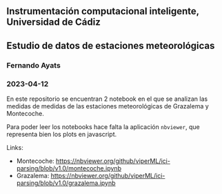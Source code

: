 ## Instrumentación computacional inteligente, Universidad de Cádiz
## Estudio de datos de estaciones meteorológicas
### Fernando Ayats
### 2023-04-12

En este repositorio se encuentran 2 notebook en el que se analizan las medidas de medidas de las estaciones meteorológicas de Grazalema y Montecoche.

Para poder leer los notebooks hace falta la aplicación `nbviewer`, que representa bien los plots en javascript.

Links:

- Montecoche: https://nbviewer.org/github/viperML/ici-parsing/blob/v1.0/montecoche.ipynb
- Grazalema: https://nbviewer.org/github/viperML/ici-parsing/blob/v1.0/grazalema.ipynb
